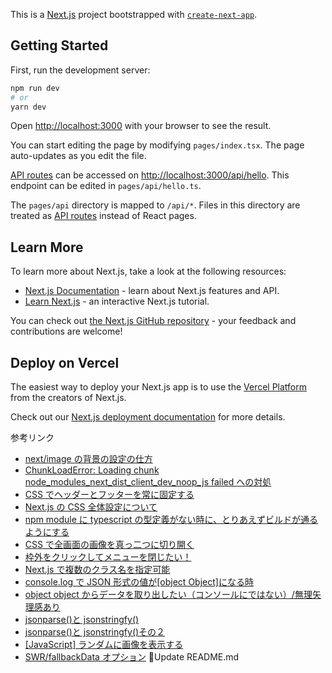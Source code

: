 This is a [Next.js](https://nextjs.org/) project bootstrapped with [`create-next-app`](https://github.com/vercel/next.js/tree/canary/packages/create-next-app).

## Getting Started

First, run the development server:

```bash
npm run dev
# or
yarn dev
```

Open [http://localhost:3000](http://localhost:3000) with your browser to see the result.

You can start editing the page by modifying `pages/index.tsx`. The page auto-updates as you edit the file.

[API routes](https://nextjs.org/docs/api-routes/introduction) can be accessed on [http://localhost:3000/api/hello](http://localhost:3000/api/hello). This endpoint can be edited in `pages/api/hello.ts`.

The `pages/api` directory is mapped to `/api/*`. Files in this directory are treated as [API routes](https://nextjs.org/docs/api-routes/introduction) instead of React pages.

## Learn More

To learn more about Next.js, take a look at the following resources:

- [Next.js Documentation](https://nextjs.org/docs) - learn about Next.js features and API.
- [Learn Next.js](https://nextjs.org/learn) - an interactive Next.js tutorial.

You can check out [the Next.js GitHub repository](https://github.com/vercel/next.js/) - your feedback and contributions are welcome!

## Deploy on Vercel

The easiest way to deploy your Next.js app is to use the [Vercel Platform](https://vercel.com/new?utm_medium=default-template&filter=next.js&utm_source=create-next-app&utm_campaign=create-next-app-readme) from the creators of Next.js.

Check out our [Next.js deployment documentation](https://nextjs.org/docs/deployment) for more details.

参考リンク

- [next/image の背景の設定の仕方](https://image-component.nextjs.gallery/background)
- [ChunkLoadError: Loading chunk node_modules_next_dist_client_dev_noop_js failed への対処](https://qiita.com/Tarako_mochi/items/39e2e3ae5fc74432572b)
- [CSS でヘッダーとフッターを常に固定する](http://webnonotes.com/css/header_footer/)
- [Next.js の CSS 全体設定について](https://qiita.com/tetsurotayama/items/2101938ba8f224b61200)
- [npm module に typescript の型定義がない時に、とりあえずビルドが通るようにする](https://medium.com/@ryutamaki/npm-module-%E3%81%AB-typescript-%E3%81%AE%E5%9E%8B%E5%AE%9A%E7%BE%A9%E3%81%8C%E3%81%AA%E3%81%84%E6%99%82%E3%81%AB-%E3%81%A8%E3%82%8A%E3%81%82%E3%81%88%E3%81%9A%E3%83%93%E3%83%AB%E3%83%89%E3%81%8C%E9%80%9A%E3%82%8B%E3%82%88%E3%81%86%E3%81%AB%E3%81%99%E3%82%8B-fcc090804b21)
- [CSS で全画面の画像を真っ二つに切り開く](https://theorthodoxworks.com/demo/201503/demo-in-half-the-image-only-css.html)
- [枠外をクリックしてメニューを閉じたい！](https://zenn.dev/mkt_engr/articles/12209df0aac71a)
- [Next.js で複数のクラス名を指定可能](https://shunbiboroku.com/post/multiclassname)
- [console.log で JSON 形式の値が[object Object]になる時](https://qiita.com/camomile_cafe/items/d4e8ea250bf0ac521c2d)
- [object object からデータを取り出したい（コンソールにではない）/無理矢理感あり](https://developer.mozilla.org/ja/docs/Web/JavaScript/Reference/Global_Objects/Object/values)
- [jsonparse()と jsonstringfy()](https://lab.syncer.jp/Web/JavaScript/Reference/Global_Object/JSON/parse/)
- [jsonparse()と jsonstringfy()その２](https://techacademy.jp/magazine/29186)
- [[JavaScript] ランダムに画像を表示する](https://javascript.programmer-reference.com/js-random-image/)
- [SWR/fallbackData オプション](https://swr.vercel.app/ja/docs/prefetching)
  📝Update README.md
